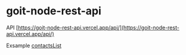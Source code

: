 # goit-node-rest-api

API [https://goit-node-rest-api.vercel.app/api/](https://goit-node-rest-api.vercel.app/api/)

Exsample [contactsList](https://goit-node-rest-api.vercel.app/api/contacts/)
